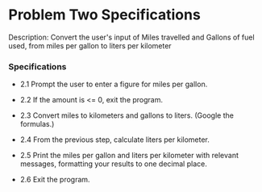 # Problem Two Specifications

Description: Convert the user's input of Miles travelled and Gallons of fuel used, from miles per gallon to liters per kilometer 

### Specifications

- 2.1 Prompt the user to enter a figure for miles per gallon.

- 2.2 If the amount is <= 0, exit the program.

- 2.3 Convert miles to kilometers and gallons to liters. (Google the formulas.)

- 2.4 From the previous step, calculate liters per kilometer.

- 2.5 Print the miles per gallon and liters per kilometer with relevant messages, formatting your results to one decimal place.

- 2.6 Exit the program. 